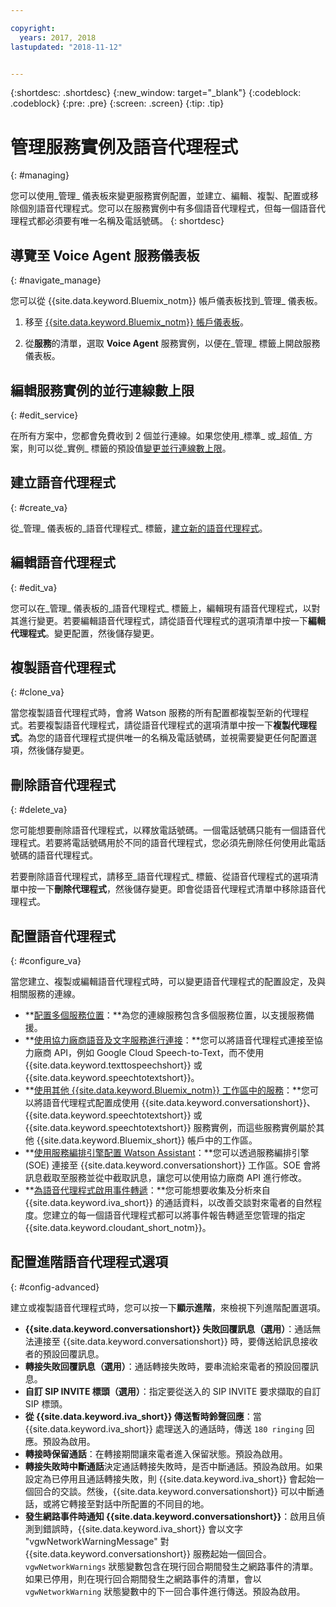 ```yaml
---

copyright:
  years: 2017, 2018
lastupdated: "2018-11-12"


---
```


{:shortdesc: .shortdesc}
{:new_window: target="_blank"}
{:codeblock: .codeblock}
{:pre: .pre}
{:screen: .screen}
{:tip: .tip}


# 管理服務實例及語音代理程式
{: #managing}

您可以使用_管理_ 儀表板來變更服務實例配置，並建立、編輯、複製、配置或移除個別語音代理程式。您可以在服務實例中有多個語音代理程式，但每一個語音代理程式都必須要有唯一名稱及電話號碼。
{: shortdesc}

## 導覽至 Voice Agent 服務儀表板
{: #navigate_manage}

您可以從 {{site.data.keyword.Bluemix_notm}} 帳戶儀表板找到_管理_ 儀表板。

1. 移至 [{{site.data.keyword.Bluemix_notm}} 帳戶儀表板](https://console.bluemix.net/dashboard/apps)。

1. 從**服務**的清單，選取 **Voice Agent** 服務實例，以便在_管理_ 標籤上開啟服務儀表板。

## 編輯服務實例的並行連線數上限
{: #edit_service}

在所有方案中，您都會免費收到 2 個並行連線。如果您使用_標準_ 或_超值_ 方案，則可以從_實例_ 標籤的預設值[變更並行連線數上限](managing_concurrency.html)。

## 建立語音代理程式
{: #create_va}

從_管理_ 儀表板的_語音代理程式_ 標籤，[建立新的語音代理程式](managing_create.html)。

## 編輯語音代理程式
{: #edit_va}

您可以在_管理_ 儀表板的_語音代理程式_ 標籤上，編輯現有語音代理程式，以對其進行變更。若要編輯語音代理程式，請從語音代理程式的選項清單中按一下**編輯代理程式**。變更配置，然後儲存變更。

## 複製語音代理程式
{: #clone_va}

當您複製語音代理程式時，會將 Watson 服務的所有配置都複製至新的代理程式。若要複製語音代理程式，請從語音代理程式的選項清單中按一下**複製代理程式**。為您的語音代理程式提供唯一的名稱及電話號碼，並視需要變更任何配置選項，然後儲存變更。

## 刪除語音代理程式
{: #delete_va}

您可能想要刪除語音代理程式，以釋放電話號碼。一個電話號碼只能有一個語音代理程式。若要將電話號碼用於不同的語音代理程式，您必須先刪除任何使用此電話號碼的語音代理程式。

若要刪除語音代理程式，請移至_語音代理程式_ 標籤、從語音代理程式的選項清單中按一下**刪除代理程式**，然後儲存變更。即會從語音代理程式清單中移除語音代理程式。

## 配置語音代理程式
{: #configure_va}

當您建立、複製或編輯語音代理程式時，可以變更語音代理程式的配置設定，及與相關服務的連線。

* **[配置多個服務位置](managing_disaster_recovery.html)：**為您的連線服務包含多個服務位置，以支援服務備援。
* **[使用協力廠商語音及文字服務進行連接](managing_third_party.html)：**您可以將語音代理程式連接至協力廠商 API，例如 Google Cloud Speech-to-Text，而不使用 {{site.data.keyword.texttospeechshort}} 或 {{site.data.keyword.speechtotextshort}}。
* **[使用其他 {{site.data.keyword.Bluemix_notm}} 工作區中的服務](managing_other.html)：**您可以將語音代理程式配置成使用 {{site.data.keyword.conversationshort}}、{{site.data.keyword.speechtotextshort}} 或 {{site.data.keyword.speechtotextshort}} 服務實例，而這些服務實例屬於其他 {{site.data.keyword.Bluemix_short}} 帳戶中的工作區。
* **[使用服務編排引擎配置 Watson Assistant](managing_SOE.html)：**您可以透過服務編排引擎 (SOE) 連接至 {{site.data.keyword.conversationshort}} 工作區。SOE 會將訊息截取至服務並從中截取訊息，讓您可以使用協力廠商 API 進行修改。
* **[為語音代理程式啟用事件轉遞](event-forwarding.html)：**您可能想要收集及分析來自 {{site.data.keyword.iva_short}} 的通話資料，以改善交談對來電者的自然程度。您建立的每一個語音代理程式都可以將事件報告轉遞至您管理的指定 {{site.data.keyword.cloudant_short_notm}}。

## 配置進階語音代理程式選項
{: #config-advanced}

建立或複製語音代理程式時，您可以按一下**顯示進階**，來檢視下列進階配置選項。

* **{{site.data.keyword.conversationshort}} 失敗回覆訊息（選用）**：通話無法連接至 {{site.data.keyword.conversationshort}} 時，要傳送給訊息接收者的預設回覆訊息。
* **轉接失敗回覆訊息（選用）**：通話轉接失敗時，要串流給來電者的預設回覆訊息。
* **自訂 SIP INVITE 標頭（選用）**：指定要從送入的 SIP INVITE 要求擷取的自訂 SIP 標頭。
* **從 {{site.data.keyword.iva_short}} 傳送暫時鈴聲回應**：當 {{site.data.keyword.iva_short}} 處理送入的通話時，傳送 `180 ringing` 回應。預設為啟用。
* **轉接時保留通話**：在轉接期間讓來電者進入保留狀態。預設為啟用。
* **轉接失敗時中斷通話**決定通話轉接失敗時，是否中斷通話。預設為啟用。如果設定為已停用且通話轉接失敗，則 {{site.data.keyword.iva_short}} 會起始一個回合的交談。然後，{{site.data.keyword.conversationshort}} 可以中斷通話，或將它轉接至對話中所配置的不同目的地。
* **發生網路事件時通知 {{site.data.keyword.conversationshort}}**：啟用且偵測到錯誤時，{{site.data.keyword.iva_short}} 會以文字 "vgwNetworkWarningMessage" 對 {{site.data.keyword.conversationshort}} 服務起始一個回合。`vgwNetworkWarnings` 狀態變數包含在現行回合期間發生之網路事件的清單。如果已停用，則在現行回合期間發生之網路事件的清單，會以 `vgwNetworkWarning` 狀態變數中的下一回合事件進行傳送。預設為啟用。
